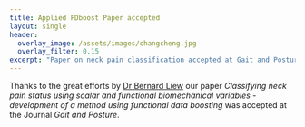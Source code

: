 ```yaml
---
title: Applied FDboost Paper accepted
layout: single
header:
  overlay_image: /assets/images/changcheng.jpg
  overlay_filter: 0.15
excerpt: "Paper on neck pain classification accepted at Gait and Posture"
---
```


Thanks to the great efforts by [Dr Bernard Liew](https://scholar.google.co.uk/citations?user=hlewrCkAAAAJ&hl=en) our paper *Classifying neck pain status using scalar and functional biomechanical variables - development of a method using functional data boosting* was accepted at the Journal *Gait and Posture*.
